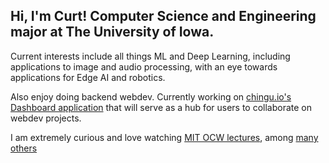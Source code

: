 ## Hi, I'm Curt! Computer Science and Engineering major at The University of Iowa.

Current interests include all things ML and Deep Learning, including applications to image and audio processing, with an eye towards applications for Edge AI and robotics.

Also enjoy doing backend webdev. Currently working on [chingu.io's Dashboard application](https://github.com/chingu-x/chingu-dashboard-be) that will serve as a hub for users to collaborate on webdev projects.

I am extremely curious and love watching [MIT OCW lectures](https://www.youtube.com/user/MIT), among [many](https://www.youtube.com/user/stanfordonline) [others](https://www.youtube.com/c/T%C3%BCbingenML)

<!--
**curtwl/curtwl** is a ✨ _special_ ✨ repository because its `README.md` (this file) appears on your GitHub profile.

Here are some ideas to get you started:

- 🔭 I’m currently working on ...
- 🌱 I’m currently learning ...
- 👯 I’m looking to collaborate on ...
- 🤔 I’m looking for help with ...
- 💬 Ask me about ...
- 📫 How to reach me: ...
- 😄 Pronouns: ...
- ⚡ Fun fact: ...
-->
